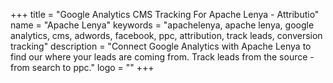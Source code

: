 +++
title = "Google Analytics CMS Tracking For Apache Lenya - Attributio"
name = "Apache Lenya"
keywords = "apachelenya, apache lenya, google analytics, cms, adwords, facebook, ppc, attribution, track leads, conversion tracking"
description = "Connect Google Analytics with Apache Lenya to find our where your leads are coming from. Track leads from the source - from search to ppc."
logo = ""
+++
